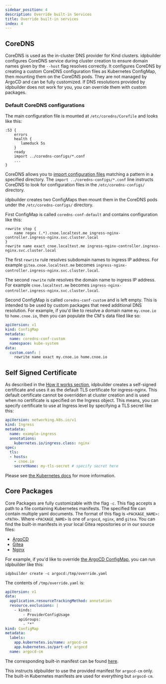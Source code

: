 ```yaml
---
sidebar_position: 4
description: Override built-in Services
title: Override built-in services
index: 4
---
```


## CoreDNS

CoreDNS is used as the in-cluster DNS provider for Kind clusters. idpbuilder configures CoreDNS service during cluster creation to ensure domain names given by the `--host` flag resolves correctly.
It configures CoreDNS by creating a custom CoreDNS configuration files as Kubernetes ConfigMap, then mounting them on the CoreDNS pods.
They are not managed by ArgoCD and can be fully customized. If DNS resolutions provided by idpbuilder does not work for you, you can override them with custom packages.

### Default CoreDNS configurations

The main configuration file is mounted at `/etc/coredns/Corefile` and looks like this:

```
:53 {
    errors
    health {
       lameduck 5s
    }
    ready
    import ../coredns-configs/*.conf
    ...
}
```

CoreDNS allows you to [import configuration files](https://coredns.io/plugins/import/) matching a pattern in a specified directory.
The `import ../coredns-configs/*.conf` line instructs CoreDNS to look for configuration files in the `/etc/coredns-configs/` directory.

idpbuilder creates two ConfigMaps then mount them in the CoreDNS pods under the `/etc/coredns-configs/` directory.

First ConfigMap is called `coredns-conf-default` and contains configuration like this:

```
rewrite stop {
    name regex (.*).cnoe.localtest.me ingress-nginx-controller.ingress-nginx.svc.cluster.local
}
rewrite name exact cnoe.localtest.me ingress-nginx-controller.ingress-nginx.svc.cluster.local
```

The first `rewrite` rule resolves subdomain names to ingress IP address. For example `gitea.cnoe.localtest.me` becomes `ingress-nginx-controller.ingress-nginx.svc.cluster.local`.

The second `rewrite` rule resolves the domain name to ingress IP address. For example  `cnoe.localtest.me` becomes `ingress-nginx-controller.ingress-nginx.svc.cluster.local`.

Second ConfigMap is called `coredns-conf-custom` and is left empty. This is intended to be used by custom packages that need additional DNS resolution.
For example, if you'd like to resolve a domain name `my.cnoe.io` to `home.cnoe.io`, then you can populate the CM's data filed like so:

```yaml
apiVersion: v1
kind: ConfigMap
metadata:
  name: coredns-conf-custom
  namespace: kube-system
data:
  custom.conf: |
    rewrite name exact my.cnoe.io home.cnoe.io
```

## Self Signed Certificate

As described in the [How it works section](how-it-works.md), idpbuilder creates a self-signed certificate and uses it as the default TLS certificate for ingress-nginx. 
This default certificate cannot be overridden at cluster creation and is used when no certificate is specified on the Ingress object.
This means, you can specify certificate to use at Ingress level by specifying a TLS secret like this:

```yaml
apiVersion: networking.k8s.io/v1
kind: Ingress
metadata:
  name: example-ingress
  annotations:
    kubernetes.io/ingress.class: nginx
spec:
  tls:
  - hosts:
    - cnoe.io
    secretName: my-tls-secret # specify secret here
```
Please see [the Kubernetes docs](https://kubernetes.io/docs/concepts/services-networking/ingress/) for more information.


## Core Packages

Core Packages are fully customizable with the flag `-c`. This flag accepts a path to a file containing Kubernetes manifests.
The specified file can contain multiple yaml documents.
The format of this flag is `<PACKAGE_NAME>:<PATH>`. Where `<PACKAGE_NAME>` is one of `argocd`, `nginx`, and `gitea`.
You can find the built-in manifests in your local Gitea repositories or in our source files:
- [ArgoCD](https://github.com/cnoe-io/idpbuilder/blob/main/pkg/controllers/localbuild/resources/argo/install.yaml)
- [Gitea](https://github.com/cnoe-io/idpbuilder/blob/main/pkg/controllers/localbuild/resources/gitea/k8s/install.yaml)
- [Nginx](https://github.com/cnoe-io/idpbuilder/blob/main/pkg/controllers/localbuild/resources/nginx/k8s/ingress-nginx.yaml)

For example, if you'd like to override [the ArgoCD ConfigMap](https://argo-cd.readthedocs.io/en/stable/operator-manual/declarative-setup/), you can run idpbuilder like this:

```
idpbuilder create -c argocd:/tmp/override.yaml
```

The contents of `/tmp/override.yaml` is:

```yaml
apiVersion: v1
data:
  application.resourceTrackingMethod: annotation
  resource.exclusions: |
    - kinds:
        - ProviderConfigUsage
      apiGroups:
        - "*"
kind: ConfigMap
metadata:
  labels:
    app.kubernetes.io/name: argocd-cm
    app.kubernetes.io/part-of: argocd
  name: argocd-cm
```

The corresponding built-in manifest can be found [here](https://github.com/cnoe-io/idpbuilder/blob/eab34d6c75784f3dce44896e141afbc2a40de03c/pkg/controllers/localbuild/resources/argo/install.yaml#L21082-L21096).

This instructs idpbuilder to use the provided manifest for `argocd-cm` only. The built-in Kubernetes manifests are used for everything but `argocd-cm`.
